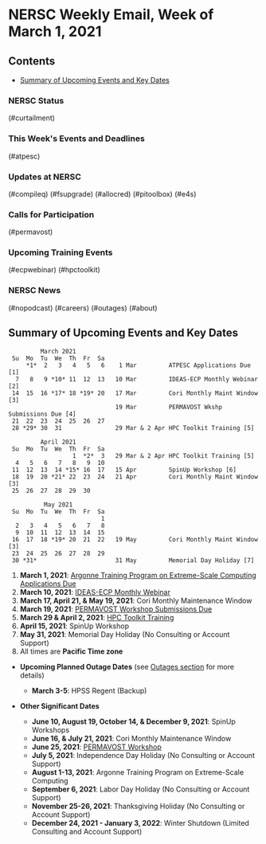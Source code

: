 # NERSC Weekly Email, Week of March 1, 2021 <a name="top"></a> #

## Contents ## 

- [Summary of Upcoming Events and Key Dates](#dates)

### NERSC Status

(#curtailment)

### This Week's Events and Deadlines

(#atpesc)

### Updates at NERSC 

(#compileq)
(#fsupgrade)
(#allocred)
(#pitoolbox)
(#e4s)

### Calls for Participation

(#permavost)

### Upcoming Training Events 

(#ecpwebinar)
(#hpctoolkit)

### NERSC News 

(#nopodcast)
(#careers)
(#outages)
(#about)

## Summary of Upcoming Events and Key Dates <a name="dates"/></a> ##

             March 2021
     Su  Mo  Tu  We  Th  Fr  Sa
         *1*  2   3   4   5   6    1 Mar         ATPESC Applications Due [1]
      7   8   9 *10* 11  12  13   10 Mar         IDEAS-ECP Monthly Webinar [2]
     14  15  16 *17* 18 *19* 20   17 Mar         Cori Monthly Maint Window [3]
                                  19 Mar         PERMAVOST Wkshp Submissions Due [4]
     21  22  23  24  25  26  27
     28 *29* 30  31               29 Mar & 2 Apr HPC Toolkit Training [5]

             April 2021
     Su  Mo  Tu  We  Th  Fr  Sa
                      1  *2*  3   29 Mar & 2 Apr HPC Toolkit Training [5]
      4   5   6   7   8   9  10
     11  12  13  14 *15* 16  17   15 Apr         SpinUp Workshop [6]
     18  19  20 *21* 22  23  24   21 Apr         Cori Monthly Maint Window [3]
     25  26  27  28  29  30  

              May 2021
     Su  Mo  Tu  We  Th  Fr  Sa
                              1
      2   3   4   5   6   7   8
      9  10  11  12  13  14  15
     16  17  18 *19* 20  21  22   19 May         Cori Monthly Maint Window [3]
     23  24  25  26  27  28  29
     30 *31*                      31 May         Memorial Day Holiday [7]

1. **March 1, 2021**: [Argonne Training Program on Extreme-Scale Computing Applications Due](#atpesc)
2. **March 10, 2021**: [IDEAS-ECP Monthly Webinar](#ecpwebinar)
3. **March 17, April 21, & May 19, 2021**: Cori Monthly Maintenance Window
4. **March 19, 2021**: [PERMAVOST Workshop Submissions Due](#permavost)
5. **March 29 & April 2, 2021**: [HPC Toolkit Training](#hpctoolkit)
6. **April 15, 2021**: SpinUp Workshop
7. **May 31, 2021**: Memorial Day Holiday (No Consulting or Account Support)
8. All times are **Pacific Time zone**

- **Upcoming Planned Outage Dates** (see [Outages section](#outages) for more 
details)
    - **March 3-5**: HPSS Regent (Backup)

- **Other Significant Dates**
    - **June 10, August 19, October 14, & December 9, 2021**: SpinUp Workshops
    - **June 16, & July 21, 2021**: Cori Monthly Maintenance Window
    - **June 25, 2021**: [PERMAVOST Workshop](https://permavost.github.io/)
    - **July 5, 2021**: Independence Day Holiday (No Consulting or Account Support)
    - **August 1-13, 2021**: Argonne Training Program on Extreme-Scale Computing
    - **September 6, 2021**: Labor Day Holiday (No Consulting or Account Support)
    - **November 25-26, 2021**: Thanksgiving Holiday (No Consulting or Account Support)
    - **December 24, 2021 - January 3, 2022**: Winter Shutdown (Limited Consulting and Account Support)
